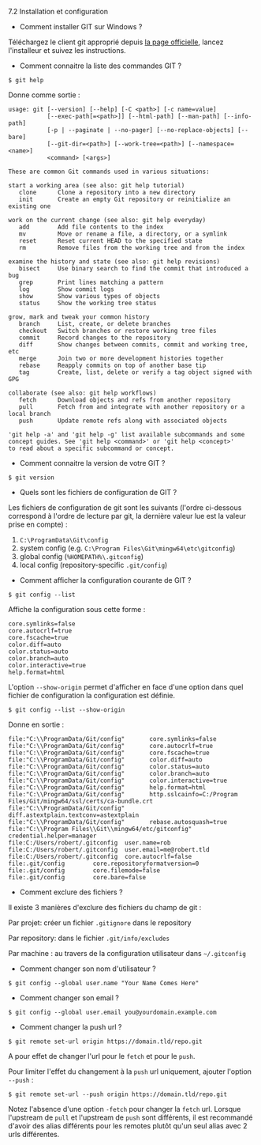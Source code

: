 7.2 Installation et configuration
- Comment installer GIT sur Windows ?

Téléchargez le client git approprié depuis [la page officielle](https://git-scm.com/downloads), lancez l'installeur et suivez les instructions.

- Comment connaitre la liste des commandes GIT ?

```
$ git help
```

Donne comme sortie :

```
usage: git [--version] [--help] [-C <path>] [-c name=value]
           [--exec-path[=<path>]] [--html-path] [--man-path] [--info-path]
           [-p | --paginate | --no-pager] [--no-replace-objects] [--bare]
           [--git-dir=<path>] [--work-tree=<path>] [--namespace=<name>]
           <command> [<args>]

These are common Git commands used in various situations:

start a working area (see also: git help tutorial)
   clone      Clone a repository into a new directory
   init       Create an empty Git repository or reinitialize an existing one

work on the current change (see also: git help everyday)
   add        Add file contents to the index
   mv         Move or rename a file, a directory, or a symlink
   reset      Reset current HEAD to the specified state
   rm         Remove files from the working tree and from the index

examine the history and state (see also: git help revisions)
   bisect     Use binary search to find the commit that introduced a bug
   grep       Print lines matching a pattern
   log        Show commit logs
   show       Show various types of objects
   status     Show the working tree status

grow, mark and tweak your common history
   branch     List, create, or delete branches
   checkout   Switch branches or restore working tree files
   commit     Record changes to the repository
   diff       Show changes between commits, commit and working tree, etc
   merge      Join two or more development histories together
   rebase     Reapply commits on top of another base tip
   tag        Create, list, delete or verify a tag object signed with GPG

collaborate (see also: git help workflows)
   fetch      Download objects and refs from another repository
   pull       Fetch from and integrate with another repository or a local branch
   push       Update remote refs along with associated objects

'git help -a' and 'git help -g' list available subcommands and some
concept guides. See 'git help <command>' or 'git help <concept>'
to read about a specific subcommand or concept.

```

- Comment connaitre la version de votre GIT ?

```
$ git version
```

- Quels sont les fichiers de configuration de GIT ?

Les fichiers de configuration de git sont les suivants (l'ordre ci-dessous correspond à l'ordre de lecture par git, la dernière valeur lue est la valeur prise en compte) :

1. `C:\ProgramData\Git\config`
2. system config (e.g. `C:\Program Files\Git\mingw64\etc\gitconfig`)
3. global config (`%HOMEPATH%\.gitconfig`)
4. local config (repository-specific `.git/config`)

- Comment afficher la configuration courante de GIT ?

```
$ git config --list
```

Affiche la configuration sous cette forme : 

```
core.symlinks=false
core.autocrlf=true
core.fscache=true
color.diff=auto
color.status=auto
color.branch=auto
color.interactive=true
help.format=html
```

L'option `--show-origin` permet d'afficher en face d'une option dans quel fichier de configuration la configuration est définie.

```
$ git config --list --show-origin
```

Donne en sortie :

```
file:"C:\\ProgramData/Git/config"       core.symlinks=false
file:"C:\\ProgramData/Git/config"       core.autocrlf=true
file:"C:\\ProgramData/Git/config"       core.fscache=true
file:"C:\\ProgramData/Git/config"       color.diff=auto
file:"C:\\ProgramData/Git/config"       color.status=auto
file:"C:\\ProgramData/Git/config"       color.branch=auto
file:"C:\\ProgramData/Git/config"       color.interactive=true
file:"C:\\ProgramData/Git/config"       help.format=html
file:"C:\\ProgramData/Git/config"       http.sslcainfo=C:/Program Files/Git/mingw64/ssl/certs/ca-bundle.crt
file:"C:\\ProgramData/Git/config"       diff.astextplain.textconv=astextplain
file:"C:\\ProgramData/Git/config"       rebase.autosquash=true
file:"C:\\Program Files\\Git\\mingw64/etc/gitconfig"    credential.helper=manager
file:C:/Users/robert/.gitconfig  user.name=rob
file:C:/Users/robert/.gitconfig  user.email=me@robert.tld
file:C:/Users/robert/.gitconfig  core.autocrlf=false
file:.git/config        core.repositoryformatversion=0
file:.git/config        core.filemode=false
file:.git/config        core.bare=false
```

- Comment exclure des fichiers ?

Il existe 3 manières d'exclure des fichiers du champ de git :

Par projet: créer un fichier `.gitignore` dans le repository

Par repository: dans le fichier `.git/info/excludes`

Par machine : au travers de la configuration utilisateur dans `~/.gitconfig`

- Comment changer son nom d'utilisateur ?

```
$ git config --global user.name "Your Name Comes Here"
```

- Comment changer son email ? 

```
$ git config --global user.email you@yourdomain.example.com
```

- Comment changer la push url ?

```
$ git remote set-url origin https://domain.tld/repo.git
```

A pour effet de changer l'url pour le `fetch` et pour le `push`.

Pour limiter l'effet du changement à la `push` url uniquement, ajouter l'option `--push` :

```
$ git remote set-url --push origin https://domain.tld/repo.git
```

Notez l'absence d'une option `-fetch` pour changer la `fetch` url. Lorsque l'upstream de `pull` et l'upstream de `push` sont différents, il est recommandé d'avoir des alias différents pour les remotes plutôt qu'un seul alias avec 2 urls différentes.

